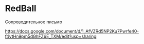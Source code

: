 # RedBall

Сопроводительное письмо

https://docs.google.com/document/d/1_AfVZRd5NP2Ku7Pwrfe40-f4vtHn9pm5dGhFZ6E_TXM/edit?usp=sharing
